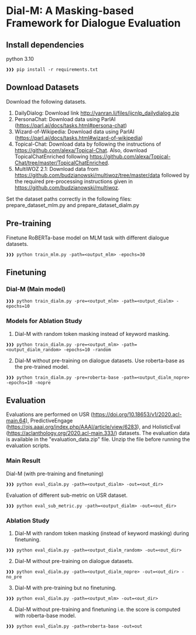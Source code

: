 # Dial-M: A Masking-based Framework for Dialogue Evaluation

## Install dependencies
python 3.10
```console
❱❱❱ pip install -r requirements.txt
```

## Download Datasets
Download the following datasets. 

1. DailyDialog: Download link http://yanran.li/files/ijcnlp_dailydialog.zip
2. PersonaChat: Download data using ParlAI (https://parl.ai/docs/tasks.html#persona-chat)
3. Wizard-of-Wikipedia: Download data using ParlAI (https://parl.ai/docs/tasks.html#wizard-of-wikipedia)
4. Topical-Chat: Download data by following the instructions of https://github.com/alexa/Topical-Chat. Also, download TopicalChatEnriched following https://github.com/alexa/Topical-Chat/tree/master/TopicalChatEnriched.
5. MultiWOZ 2.1: Download data from https://github.com/budzianowski/multiwoz/tree/master/data followed by the required pre-processing instructions given in https://github.com/budzianowski/multiwoz.

Set the dataset paths correctly in the following files: prepare_dataset_mlm.py and prepare_dataset_dialm.py

## Pre-training 
Finetune RoBERTa-base model on MLM task with different dialogue datasets. 
```console
❱❱❱ python train_mlm.py -path=<output_mlm> -epochs=30
```

## Finetuning 
### Dial-M (Main model) 
```console
❱❱❱ python train_dialm.py -pre=<output_mlm> -path=<output_dialm> -epochs=10
```

### Models for Ablation Study
1. Dial-M with random token masking instead of keyword masking.
```console
❱❱❱ python train_dialm.py -pre=<output_mlm> -path=<output_dialm_random> -epochs=10 -random
```

2. Dial-M without pre-training on dialogue datasets. Use roberta-base as the pre-trained model.
```console
❱❱❱ python train_dialm.py -pre=roberta-base -path=<output_dialm_nopre> -epochs=10 -nopre
```

## Evaluation
Evaluations are performed on USR (https://doi.org/10.18653/v1/2020.acl-main.64), PredictiveEngage (https://ojs.aaai.org/index.php/AAAI/article/view/6283), and HolisticEval (https://aclanthology.org/2020.acl-main.333/) datasets. The evaluation data is available in the "evaluation_data.zip" file. Unzip the file before running the evaluation scripts.

### Main Result
Dial-M (with pre-training and finetuning)
```console
❱❱❱ python eval_dialm.py -path=<output_dialm> -out=<out_dir>
```

Evaluation of different sub-metric on USR dataset.
```console
❱❱❱ python eval_sub_metric.py -path=<output_dialm> -out=<out_dir>
```

### Ablation Study
1. Dial-M with random token masking (instead of keyword masking) during finetuning.
```console
❱❱❱ python eval_dialm.py -path=<output_dialm_random> -out=<out_dir>
```

2. Dial-M without pre-training on dialogue datasets.
```console
❱❱❱ python eval_dialm.py -path=<output_dialm_nopre> -out=<out_dir> -no_pre
```

3. Dial-M with pre-training but no finetuning.
```console
❱❱❱ python eval_dialm.py -path=<output_mlm> -out=<out_dir>
```

4. Dial-M without pre-training and finetuning i.e. the score is computed with roberta-base model.
```console
❱❱❱ python eval_dialm.py -path=roberta-base -out=out
```

